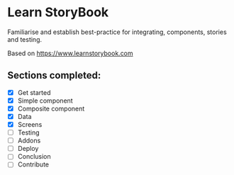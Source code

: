 # Learn StoryBook

Familiarise and establish best-practice for integrating, components, stories and testing.

Based on https://www.learnstorybook.com

## Sections completed:

- [x] Get started
- [x] Simple component
- [x] Composite component
- [x] Data
- [x] Screens
- [ ] Testing
- [ ] Addons
- [ ] Deploy
- [ ] Conclusion
- [ ] Contribute
